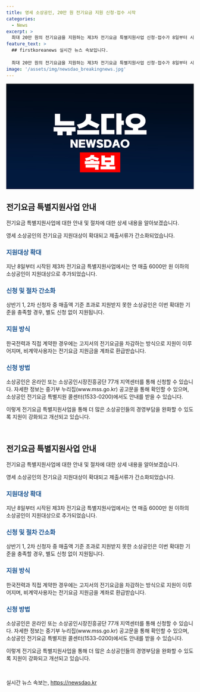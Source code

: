 ```yaml
---
title: 영세 소상공인, 20만 원 전기요금 지원 신청·접수 시작
categories:
  - News
excerpt: >
  최대 20만 원의 전기요금을 지원하는 제3차 전기요금 특별지원사업 신청·접수가 8일부터 시작된다. 영세 소상공인의 지원대상이 확대되었으며, 기존보다 신청 절차도 간소화되어 경영부담 완화에 도움이 될 전망이다. 소상공인은 온라인 신청 또는 지역센터 방문으로 지원받을 수 있으며, 자세한 정보는 중기부 누리집과 콜센터에서 확인할 수 있다. (출처: 정책브리핑)
feature_text: >
  ## firstkoreanews 실시간 뉴스 속보입니다.

  최대 20만 원의 전기요금을 지원하는 제3차 전기요금 특별지원사업 신청·접수가 8일부터 시작된다. 영세 소상공인의 지원대상이 확대되었으며, 기존보다 신청 절차도 간소화되어 경영부담 완화에 도움이 될 전망이다. 소상공인은 온라인 신청 또는 지역센터 방문으로 지원받을 수 있으며, 자세한 정보는 중기부 누리집과 콜센터에서 확인할 수 있다. (출처: 정책브리핑)
image: '/assets/img/newsdao_breakingnews.jpg'
---
```


<p><img src="/assets/img/newsdao_breakingnews.jpg" alt="firstkoreanews 속보" /></p>

<h2 data-ke-size="size26">전기요금 특별지원사업 안내</h2>

<p>전기요금 특별지원사업에 대한 안내 및 절차에 대한 상세 내용을 알아보겠습니다.</p>

<p data-ke-size="size16">영세 소상공인의 전기요금 지원대상이 확대되고 제출서류가 간소화되었습니다.</p>

<h3><b><span style="color: #1a5490;">지원대상 확대</span></b></h3>

<p>지난 8일부터 시작된 제3차 전기요금 특별지원사업에서는 연 매출 6000만 원 이하의 소상공인이 지원대상으로 추가되었습니다.</p>

<h3><b><span style="color: #1a5490;">신청 및 절차 간소화</span></b></h3>

<p>상반기 1, 2차 신청자 중 매출액 기준 초과로 지원받지 못한 소상공인은 이번 확대한 기준을 충족할 경우, 별도 신청 없이 지원됩니다.</p>

<h3><b><span style="color: #1a5490;">지원 방식</span></b></h3>

<p>한국전력과 직접 계약한 경우에는 고지서의 전기요금을 차감하는 방식으로 지원이 이루어지며, 비계약사용자는 전기요금 지원금을 계좌로 환급받습니다.</p>

<h3><b><span style="color: #1a5490;">신청 방법</span></b></h3>

<p>소상공인은 온라인 또는 소상공인시장진흥공단 77개 지역센터를 통해 신청할 수 있습니다. 자세한 정보는 중기부 누리집(www.mss.go.kr) 공고문을 통해 확인할 수 있으며, 소상공인 전기요금 특별지원 콜센터(1533-0200)에서도 안내를 받을 수 있습니다.</p>

<p>이렇게 전기요금 특별지원사업을 통해 더 많은 소상공인들의 경영부담을 완화할 수 있도록 지원이 강화되고 개선되고 있습니다. </p>

<p data-ke-size="size16">&nbsp;</p>

<h2 data-ke-size="size26">전기요금 특별지원사업 안내</h2>

<p>전기요금 특별지원사업에 대한 안내 및 절차에 대한 상세 내용을 알아보겠습니다.</p>

<p data-ke-size="size16">영세 소상공인의 전기요금 지원대상이 확대되고 제출서류가 간소화되었습니다.</p>

<h3><b><span style="color: #1a5490;">지원대상 확대</span></b></h3>

<p>지난 8일부터 시작된 제3차 전기요금 특별지원사업에서는 연 매출 6000만 원 이하의 소상공인이 지원대상으로 추가되었습니다.</p>

<h3><b><span style="color: #1a5490;">신청 및 절차 간소화</span></b></h3>

<p>상반기 1, 2차 신청자 중 매출액 기준 초과로 지원받지 못한 소상공인은 이번 확대한 기준을 충족할 경우, 별도 신청 없이 지원됩니다.</p>

<h3><b><span style="color: #1a5490;">지원 방식</span></b></h3>

<p>한국전력과 직접 계약한 경우에는 고지서의 전기요금을 차감하는 방식으로 지원이 이루어지며, 비계약사용자는 전기요금 지원금을 계좌로 환급받습니다.</p>

<h3><b><span style="color: #1a5490;">신청 방법</span></b></h3>

<p>소상공인은 온라인 또는 소상공인시장진흥공단 77개 지역센터를 통해 신청할 수 있습니다. 자세한 정보는 중기부 누리집(www.mss.go.kr) 공고문을 통해 확인할 수 있으며, 소상공인 전기요금 특별지원 콜센터(1533-0200)에서도 안내를 받을 수 있습니다.</p>

<p>이렇게 전기요금 특별지원사업을 통해 더 많은 소상공인들의 경영부담을 완화할 수 있도록 지원이 강화되고 개선되고 있습니다. </p>

<p data-ke-size="size16">&nbsp;</p>
실시간 뉴스 속보는, <a href="https://newsdao.kr" rel="dofollow">https://newsdao.kr</a>


